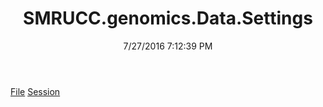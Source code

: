 ﻿---
title: SMRUCC.genomics.Data.Settings
date: 7/27/2016 7:12:39 PM
---

[File](T-SMRUCC.genomics.Data.Settings.File.html)
[Session](T-SMRUCC.genomics.Data.Settings.Session.html)
